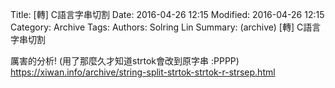 Title: [轉] C語言字串切割
Date: 2016-04-26 12:15
Modified: 2016-04-26 12:15
Category: Archive
Tags: 
Authors: Solring Lin
Summary: (archive) [轉] C語言字串切割


厲害的分析!
(用了那麼久才知道strtok會改到原字串 :PPPP)
https://xiwan.info/archive/string-split-strtok-strtok-r-strsep.html